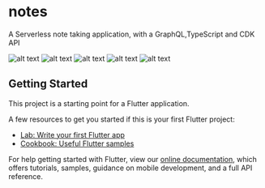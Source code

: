 # notes

A Serverless note taking application, with a GraphQL,TypeScript and CDK API 

![alt text](https://raw.githubusercontent.com/trey-rosius/flutter_notes_app/tree/master/assets/images/a.png)
![alt text](https://raw.githubusercontent.com/trey-rosius/flutter_notes_app/tree/master/assets/images/b.png)
![alt text](https://raw.githubusercontent.com/trey-rosius/flutter_notes_app/tree/master/assets/images/c.png)
![alt text](https://raw.githubusercontent.com/trey-rosius/flutter_notes_app/tree/master/assets/images/d.png)
![alt text](https://raw.githubusercontent.com/trey-rosius/flutter_notes_app/tree/master/assets/images/e.png)
## Getting Started

This project is a starting point for a Flutter application.

A few resources to get you started if this is your first Flutter project:

- [Lab: Write your first Flutter app](https://flutter.dev/docs/get-started/codelab)
- [Cookbook: Useful Flutter samples](https://flutter.dev/docs/cookbook)

For help getting started with Flutter, view our
[online documentation](https://flutter.dev/docs), which offers tutorials,
samples, guidance on mobile development, and a full API reference.
